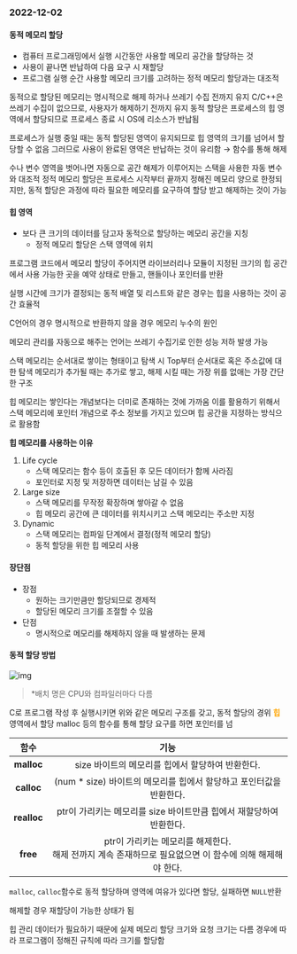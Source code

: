 ### **2022-12-02**

#### 동적 메모리 할당

- 컴퓨터 프로그래밍에서 실행 시간동안 사용할 메모리 공간을 할당하는 것
- 사용이 끝나면 반납하여 다음 요구 시 재할당
- 프로그램 실행 순간 사용할 메모리 크기를 고려하는 정적 메모리 할당과는 대조적



동적으로 할당된 메모리는 명시적으로 해제 하거나 쓰레기 수집 전까지 유지
C/C++은 쓰레기 수집이 없으므로, 사용자가 해제하기 전까지 유지
동적 할당은 프로세스의 힙 영역에서 할당되므로 프로세스 종료 시 OS에 리소스가 반납됨

프로세스가 실행 중일 때는 동적 할당된 영역이 유지되므로 힙 영역의 크기를 넘어서 할당할 수 없음
그러므로 사용이 완료된 영역은 반납하는 것이 유리함 → 함수를 통해 해제

수나 변수 영역을 벗어나면 자동으로 공간 해제가 이루어지는 스택을 사용한 자동 변수와 대조적
정적 메모리 할당은 프로세스 시작부터 끝까지 정해진 메모리 양으로 한정되지만, 동적 할당은
과정에 따라 필요한 메모리를 요구하여 할당 받고 해제하는 것이 가능



#### 힙 영역

- 보다 큰 크기의 데이터를 담고자 동적으로 할당하는 메모리 공간을 지칭
  - 정적 메모리 할당은 스택 영역에 위치

프로그램 코드에서 메모리 할당이 주어지면 라이브러리나 모듈이 지정된 크기의 힙 공간에서
사용 가능한 곳을 예약 상태로 만들고, 핸들이나 포인터를 반환

실행 시간에 크기가 결정되는 동적 배열 및 리스트와 같은 경우는 힙을 사용하는 것이 공간 효율적

C언어의 경우 명시적으로 반환하지 않을 경우 메모리 누수의 원인

메모리 관리를 자동으로 해주는 언어는 쓰레기 수집기로 인한 성능 저하 발생 가능

스택 메모리는 순서대로 쌓이는 형태이고 탐색 시 Top부터 순서대로 혹은 주소값에 대한 탐색
메모리가 추가될 때는 추가로 쌓고, 해제 시킬 때는 가장 위를 없애는 가장 간단한 구조

힙 메모리는 쌓인다는 개념보다는 더미로 존재하는 것에 가까움
이를 활용하기 위해서 스택 메모리에 포인터 개념으로 주소 정보를 가지고 있으며
힙 공간을 지정하는 방식으로 활용함

**힙 메모리를 사용하는 이유**

1. Life cycle
   - 스택 메모리는 함수 등이 호출된 후 모든 데이터가 함께 사라짐
   - 포인터로 지정 및 저장하면 데이터는 남길 수 있음
2. Large size
   - 스택 메모리를 무작정 확장하며 쌓아갈 수 없음
   - 힙 메모리 공간에 큰 데이터를 위치시키고 스택 메모리는 주소만 지정
3. Dynamic
   - 스택 메모리는 컴파일 단계에서 결정(정적 메모리 할당)
   - 동적 할당을 위한 힙 메모리 사용

#### 장단점

- 장점
  - 원하는 크기만큼만 할당되므로 경제적
  - 할당된 메모리 크기를 조절할 수 있음
- 단점
  - 명시적으로 메모리를 해제하지 않을 때 발생하는 문제



#### 동적 할당 방법

![img](https://upload.wikimedia.org/wikipedia/commons/2/22/C_MemMap_Exam_VS.png)

> *배치 명은 CPU와 컴파일러마다 다름

C로 프로그램 작성 후 실행시키면 위와 같은 메모리 구조를 갖고, 동적 할당의 경위 <a style="color: orange; font-weight:bold;">힙</a> 영역에서 할당
malloc 등의 함수를 통해 할당 요구를 하면 포인터를 넘

|    함수     |                             기능                             |
| :---------: | :----------------------------------------------------------: |
| **malloc**  |       size 바이트의 메모리를 힙에서 할당하여 반환한다.       |
| **calloc**  | (num * size) 바이트의 메모리를 힙에서 할당하고 포인터값을 반환한다. |
| **realloc** | ptr이 가리키는 메모리를 size 바이트만큼 힙에서 재할당하여 반환한다. |
|  **free**   | ptr이 가리키는 메모리를 해제한다.<br/>해제 전까지 계속 존재하므로 필요없으면 이 함수에 의해 해제해야 한다. |

`malloc`, `calloc`함수로 동적 할당하며 영역에 여유가 있다면 할당, 실패하면 `NULL`반환

해제할 경우 재할당이 가능한 상태가 됨

힙 관리 데이터가 필요하기 때문에 실제 메모리 할당 크기와 요청 크기는 다름
경우에 따라 프로그램이 정해진 규칙에 따라 크기를 할당함